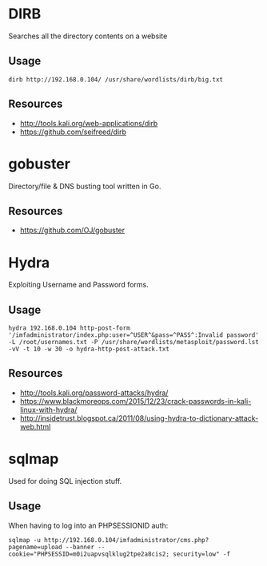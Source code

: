 # DIRB

Searches all the directory contents on a website

## Usage

```shell
dirb http://192.168.0.104/ /usr/share/wordlists/dirb/big.txt
```

## Resources

* <http://tools.kali.org/web-applications/dirb>
* <https://github.com/seifreed/dirb>

# gobuster

Directory/file & DNS busting tool written in Go.

## Resources

* <https://github.com/OJ/gobuster>

# Hydra

Exploiting Username and Password forms.

## Usage

```shell
hydra 192.168.0.104 http-post-form '/imfadministrator/index.php:user=^USER^&pass=^PASS^:Invalid password' -L /root/usernames.txt -P /usr/share/wordlists/metasploit/password.lst -vV -t 10 -w 30 -o hydra-http-post-attack.txt
```

## Resources

* <http://tools.kali.org/password-attacks/hydra/>
* <https://www.blackmoreops.com/2015/12/23/crack-passwords-in-kali-linux-with-hydra/>
* <http://insidetrust.blogspot.ca/2011/08/using-hydra-to-dictionary-attack-web.html>

# sqlmap

Used for doing SQL injection stuff.

## Usage

When having to log into an PHPSESSIONID auth:

```shell
sqlmap -u http://192.168.0.104/imfadministrator/cms.php?pagename=upload --banner --cookie="PHPSESSID=m0i2uapvsqlklug2tpe2a8cis2; security=low" -f
```
